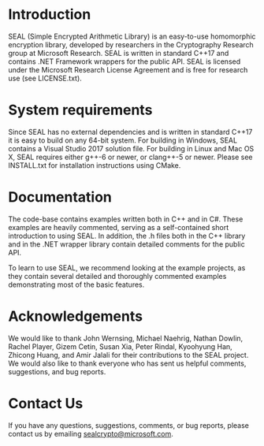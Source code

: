 # Introduction
SEAL (Simple Encrypted Arithmetic Library) is an easy-to-use homomorphic encryption 
library, developed by researchers in the Cryptography Research group at Microsoft 
Research. SEAL is written in standard C++17 and contains .NET Framework wrappers 
for the public API. SEAL is licensed under the Microsoft Research License Agreement 
and is free for research use (see LICENSE.txt).

# System requirements
Since SEAL has no external dependencies and is written in standard C++17 it is 
easy to build on any 64-bit system. For building in Windows, SEAL contains a Visual 
Studio 2017 solution file. For building in Linux and Mac OS X, SEAL requires either 
g++-6 or newer, or clang++-5 or newer. Please see INSTALL.txt for installation 
instructions using CMake.

# Documentation
The code-base contains examples written both in C++ and in C#. These examples are 
heavily commented, serving as a self-contained short introduction to using SEAL.
In addition, the .h files both in the C++ library and in the .NET wrapper library 
contain detailed comments for the public API.

To learn to use SEAL, we recommend looking at the example projects, as they 
contain several detailed and thoroughly commented examples demonstrating most of 
the basic features.

# Acknowledgements
We would like to thank John Wernsing, Michael Naehrig, Nathan Dowlin, Rachel 
Player, Gizem Cetin, Susan Xia, Peter Rindal, Kyoohyung Han, Zhicong Huang, and 
Amir Jalali for their contributions to the SEAL project. We would also like to 
thank everyone who has sent us helpful comments, suggestions, and bug reports.

# Contact Us
If you have any questions, suggestions, comments, or bug reports, please contact 
us by emailing [sealcrypto@microsoft.com](mailto:sealcrypto@microsoft.com).
